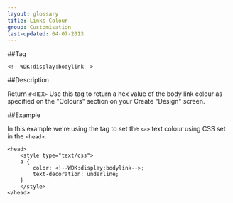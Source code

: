 ```yaml
---
layout: glossary
title: Links Colour
group: Customisation
last-updated: 04-07-2013
---
```


##Tag

`<!--WDK:display:bodylink-->`

##Description

Return `#<HEX>`
Use this tag to return a hex value of  the body link colour as specified on the "Colours" section on your Create "Design" screen.

##Example

In this example we're using the tag to set the `<a>` text colour using CSS set in the `<head>`.

```
<head>
    <style type="text/css">
    a {
        color: <!--WDK:display:bodylink-->;
        text-decoration: underline;
    }
    </style>
</head>
```